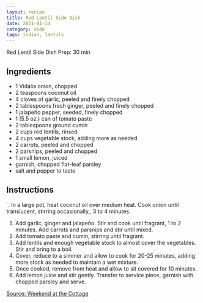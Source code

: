 ```yaml
---
layout: recipe
title: Red Lentil Side Dish
date: 2021-01-14
category: side
tags: indian, lentils
---
```


Red Lentil Side Dish
Prep: 30 min

## Ingredients
* 1 Vidalia onion, chopped
* 2 teaspoons coconut oil
* 4 cloves of garlic, peeled and finely chopped
* 2 tablespoons fresh ginger, peeled and finely chopped
* 1 jalapeño pepper, seeded, finely chopped
* 1 (5.5 oz.) can of tomato paste
* 2 tablespoons ground cumin
* 2 cups red lentils, rinsed
* 4 cups vegetable stock, adding more as needed
* 2 carrots, peeled and chopped
* 2 parsnips, peeled and chopped
* 1 small lemon, juiced
* garnish, chopped flat-leaf parsley
* salt and pepper to taste

## Instructions
`. In a large pot, heat coconut oil over medium heat. Cook onion until translucent, stirring occasionally,, 3 to 4 minutes. 
1. Add garlic, ginger and jalapeño. Stir and cook until fragrant, 1 to 2 minutes. Add carrots and parsnips and stir until mixed.
1. Add tomato paste and cumin, stirring until fragrant.
1. Add lentils and enough vegetable stock to almost cover the vegetables. Stir and bring to a boil.
1. Cover, reduce to a simmer and allow to cook for 20-25 minutes, adding more stock as needed to maintain a wet mixture.
1. Once cooked, remove from heat and allow to sit covered for 10 minutes. 
1. Add lemon juice and stir gently. Transfer to service piece, garnish with chopped parsley and serve.

[Source: Weekend at the Cottage](https://weekendatthecottage.com/red-lentil-side-dish/)
